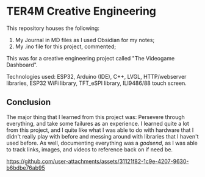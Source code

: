 # TER4M Creative Engineering
This repository houses the following:

1. My Journal in MD files as I used Obsidian for my notes;
2. My .ino file for this project, commented;

This was for a creative engineering project called "The Videogame Dashboard".

Technologies used: ESP32, Arduino (IDE), C++, LVGL, HTTP/webserver libraries, ESP32 WiFi library, TFT_eSPI library, ILI9486/88 touch screen.

## Conclusion
The major thing that I learned from this project was: Persevere through everything, and take some failures as an experience.  I learned quite a lot from this project, and I quite like what I was able to do with hardware that I didn't really play with before and messing around with libraries that I haven't used before.  As well, documenting everything was a _godsend_, as I was able to track links, images, and videos to reference back on if need be.  

https://github.com/user-attachments/assets/31121f82-1c9e-4207-9630-b6bdbe76ab95


